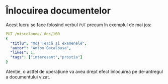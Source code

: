 # Înlocuirea documentelor

Acest lucru se face folosind verbul `PUT` precum în exemplul de mai jos:

```yaml
PUT /miscelanee/_doc/100
{
  "titlu": "Moș Teacă și examenele",
  "autor": "Anton Bacalbașa",
  "likes": 1,
  "tags": ["interesant","prostia"]
}
```

Atenție, o astfel de operațiune va avea drept efect înlocuirea pe de-antregul a documentului vizat.
